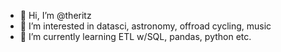 - 👋 Hi, I’m @theritz
- 👀 I’m interested in datasci, astronomy, offroad cycling, music
- 🌱 I’m currently learning ETL w/SQL, pandas, python etc.

<!---
theritz/theritz is a ✨ special ✨ repository because its `README.md` (this file) appears on your GitHub profile.
You can click the Preview link to take a look at your changes.
--->
